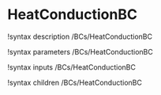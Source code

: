 <!-- MOOSE Documentation Stub: Remove this when content is added. -->

# HeatConductionBC

!syntax description /BCs/HeatConductionBC

!syntax parameters /BCs/HeatConductionBC

!syntax inputs /BCs/HeatConductionBC

!syntax children /BCs/HeatConductionBC
